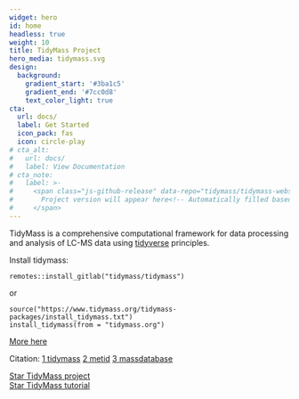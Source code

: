 ```yaml
---
widget: hero
id: home
headless: true
weight: 10
title: TidyMass Project
hero_media: tidymass.svg
design:
  background:
    gradient_start: '#3ba1c5'
    gradient_end: '#7cc0d8'
    text_color_light: true
cta:
  url: docs/
  label: Get Started
  icon_pack: fas
  icon: circle-play
# cta_alt:
#   url: docs/
#   label: View Documentation
# cta_note:
#   label: >-
#     <span class="js-github-release" data-repo="tidymass/tidymass-website">
#       Project version will appear here<!-- Automatically filled based on data-repo value -->
#     </span>
---
```


TidyMass is a comprehensive computational framework for data processing and analysis of LC-MS data using [tidyverse](https://www.tidyverse.org/) principles.

Install tidymass:

```
remotes::install_gitlab("tidymass/tidymass")
```

or

```
source("https://www.tidymass.org/tidymass-packages/install_tidymass.txt")
install_tidymass(from = "tidymass.org")
```

[More here](https://www.tidymass.org/docs/chapter1/)

Citation: [1 tidymass](https://pubmed.ncbi.nlm.nih.gov/35902589/)
[2 metid](https://pubmed.ncbi.nlm.nih.gov/34432001/)
[3 massdatabase](https://pubmed.ncbi.nlm.nih.gov/35944213/)

<a class="github-button" href="https://github.com/tidymass" data-icon="octicon-star" data-size="large" data-show-count="true" aria-label="Star Wowchemy Website Builder for Hugo">Star TidyMass project</a><br><a class="github-button" href="https://github.com/tidymass/tidymass-website" data-icon="octicon-star" data-size="large" data-show-count="true" aria-label="Star the Project Docs template">Star TidyMass tutorial</a><script async defer src="https://buttons.github.io/buttons.js"></script>
